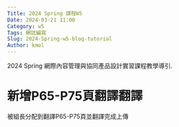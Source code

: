 ```yaml
---
Title: 2024 Spring 課程W5
Date: 2024-03-21 11:00
Category: w5
Tags: 網誌編寫
Slug: 2024-Spring-w5-blog-tutorial
Author: kmol
---
```


2024 Spring 網際內容管理與協同產品設計實習課程教學導引.

<!-- PELICAN_END_SUMMARY -->

# 新增P65-P75頁翻譯翻譯
被組長分配到翻譯P65-P75頁並翻譯完成上傳